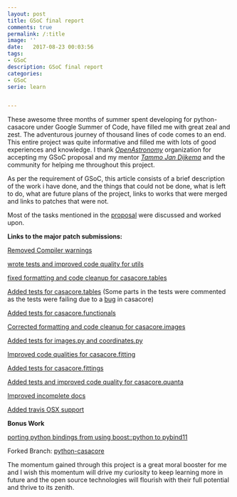 ```yaml
---
layout: post
title: GSoC final report
comments: true
permalink: /:title
image: ''
date:   2017-08-23 00:03:56
tags:
- GSoC
description: GSoC final report
categories:
- GSoC
serie: learn


---
```


These awesome three months of summer spent developing for python-casacore under Google Summer of Code, have filled me with great zeal and zest. The adventurous journey of thousand lines of code comes to an end.  This entire project was quite informative and filled me with lots of good experiences and knowledge. I thank [*OpenAstronomy*](http://openastronomy.org/) organization for accepting my GSoC proposal and my mentor [*Tammo Jan Dijkema*](https://github.com/tammojan) and the community for helping me throughout this project.

As per the requirement of GSoC, this article consists of a brief description of the work i have done, and the things that could not be done, what is left to do, what are future plans of the project, links to works that were merged and links to patches that were not.

Most of the tasks mentioned in the [proposal](https://docs.google.com/document/d/1c8HlyVIIm97uhh3ig-dpKNGeM8UbDpyoRI3oHrBSPvs/edit) were discussed and worked upon. 

**Links to the major patch submissions:**

[Removed Compiler warnings](https://github.com/casacore/python-casacore/pull/86)

[wrote tests and improved code quality for utils](https://github.com/casacore/python-casacore/pull/89)

[fixed formatting and code cleanup for casacore.tables](https://github.com/casacore/python-casacore/pull/98)

[Added tests for casacore.tables](https://github.com/casacore/python-casacore/pull/114) (Some parts in the tests were commented as the tests were failing due to a [bug](https://github.com/casacore/casacore/issues/611) in casacore)

[Added tests for casacore.functionals](https://github.com/casacore/python-casacore/pull/101) 

[Corrected formatting and code cleanup for casacore.images](https://github.com/casacore/python-casacore/pull/107)

[Added tests for images.py and coordinates.py](https://github.com/casacore/python-casacore/pull/106)

[Improved code qualities for casacore.fitting](https://github.com/casacore/python-casacore/pull/109)

[Added tests for casacore.fittings](https://github.com/casacore/python-casacore/pull/110)

[Added tests and improved code quality for casacore.quanta](https://github.com/casacore/python-casacore/pull/113)

[Improved incomplete docs](https://github.com/casacore/python-casacore/pull/117)

[Added travis OSX support](https://github.com/casacore/python-casacore/pull/115/files)

**Bonus Work**

[porting python bindings from using boost::python to pybind11](https://github.com/shibasisp/python-casacore/tree/pybind11)



Forked Branch: [python-casacore](https://github.com/shibasisp/python-casacore)



The momentum gained through this project is a great moral booster for me and I wish this momentum will drive my curiosity to keep learning more in future and the open source technologies will flourish with their full potential and thrive to its zenith.











